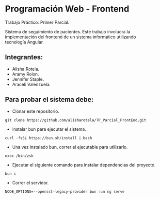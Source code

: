 # Programación Web - Frontend
Trabajo Práctico: Primer Parcial.

Sistema de seguimiento de pacientes. Este trabajo involucra la implementación del frontend de un sistema informático utilizando tecnología Angular.

## Integrantes:
- Alisha Rotela.
- Aramy Rolon.
- Jennifer Staple.
- Araceli Valenzuela.



## Para probar el sistema debe:

- Clonar este repositorio.
```
git clone https://github.com/alisharotela/TP_Parcial_FrontEnd.git
```
- Instalar bun para ejecutar el sistema.
```
curl -fsSL https://bun.sh/install | bash
```
- Una vez instalado bun, correr el ejecutable para utilizarlo.
```
exec /bin/zsh  
```
- Ejecutar el siguiente comando para instalar dependencias del proyecto.
```
bun i
```
- Correr el servidor.
```
NODE_OPTIONS=--openssl-legacy-provider bun run ng serve
```
